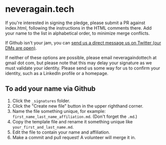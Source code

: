 # neveragain.tech

If you're interested in signing the pledge, please submit a PR against index.html, following the instructions in the HTML comments there. Add your name to the list in alphabetical order, to minimize merge conflicts.

If Github isn't your jam, you can [send us a direct message us on Twitter (our DMs are open)](https://twitter.com/neveragaintech).

If neither of these options are possible, please email neveragaindottech at gmail dot com, but please note that this may delay your signature as we must validate your identity. Please send us some way for us to confirm your identity, such as a LinkedIn profile or a homepage.

## To add your name via Github

1. Click the `_signatures` folder.
2. Click the "Create new file" button in the upper righthand corner.
3. Name the file something unique, for example: `first_name_last_name_affiliation.md`. (Don't forget the `.md`.)
4. Copy the template file and rename it something unique like `your_first_and_last_name.md`.
5. Edit the file to contain your name and affiliation.
6. Make a commit and pull request! A volunteer will merge it in.

